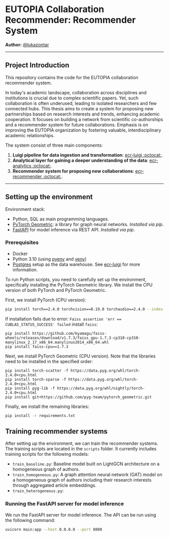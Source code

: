 # EUTOPIA Collaboration Recommender: Recommender System

**Author:** [@lukazontar](https://github.com/lukazontar)

<hr/>

## Project Introduction

This repository contains the code for the EUTOPIA collaboration recommender system.

In today's academic landscape, collaboration across disciplines and institutions is crucial due to complex scientific
papers. Yet, such collaboration is often underused, leading to isolated researchers and few connected hubs. This thesis
aims to create a system for proposing new partnerships based on research interests and trends, enhancing academic
cooperation. It focuses on building a network from scientific co-authorships and a recommender system for future
collaborations. Emphasis is on improving the EUTOPIA organization by fostering valuable, interdisciplinary academic
relationships.

The system consist of three main components:

1. **Luigi pipeline for data ingestion and
   transformation**: [ecr-luigi :octocat:](https://github.com/eutopia-collaboration-recommender/ecr-luigi).
2. **Analytical layer for gaining a deeper understanding of the
   data**: [ecr-analytics :octocat:](https://github.com/eutopia-collaboration-recommender/ecr-analytics).
3. **Recommender system for proposing new
   collaborations**: [ecr-recommender :octocat:](https://github.com/eutopia-collaboration-recommender/ecr-recommender).

<hr/>

## Setting up the environment

Environment stack:

- Python, SQL as main programming languages.
- [PyTorch Geometric](https://pytorch-geometric.readthedocs.io/en/latest/): a library for graph neural networks.
  *Installed via pip*.
- [FastAPI](https://fastapi.tiangolo.com/) for model inference via REST API. *Installed via pip*.

### Prerequisites

- Docker
- Python 3.10 (using [pyenv](https://github.com/pyenv-win/pyenv-win)
  and [venv](https://docs.python.org/3/library/venv.html))
- [Postgres](https://www.postgresql.org/) setup as the data warehouse.
  See [ecr-luigi](https://github.com/eutopia-collaboration-recommender/ecr-luigi) for more information.

To run Python scripts, you need to carefully set up the environment, specifically installing the PyTorch Geometric
library. We install the CPU version of both PyTorch and PyTorch Geometric.

First, we install PyTorch (CPU version):

```bash
pip install torch==2.4.0 torchvision==0.19.0 torchaudio==2.4.0 --index-url https://download.pytorch.org/whl/cpu
```

If installation fails due to error: `Faiss assertion 'err == CUBLAS_STATUS_SUCCESS' failed` install `faiss`:

```
pip install https://github.com/kyamagu/faiss-wheels/releases/download/v1.7.3/faiss_gpu-1.7.3-cp310-cp310-manylinux_2_17_x86_64.manylinux2014_x86_64.whl
pip install faiss-cpu==1.7.3
```

Next, we install PyTorch Geometric (CPU version). Note that the libraries need to be installed in the specified order:

```
pip install torch-scatter -f https://data.pyg.org/whl/torch-2.4.0+cpu.html
pip install torch-sparse -f https://data.pyg.org/whl/torch-2.4.0+cpu.html
pip install pyg-lib -f https://data.pyg.org/whl/nightly/torch-2.4.0+cpu.html
pip install git+https://github.com/pyg-team/pytorch_geometric.git
```

Finally, we install the remaining libraries:

```bash
pip install -r requirements.txt
```

## Training recommender systems

After setting up the environment, we can train the recommender systems. The training scripts are located in the
`scripts` folder. It currently includes training scripts for the following models:
- `train_baseline.py`: Baseline model built on LightGCN architecture on a homogeneous graph of authors.
- `train_homogeneous.py`: A graph attention neural network (GAT) model on a homogeneous graph of authors including their
research interests through aggregated article embeddings.
- `train_heterogeneous.py`: 


### Running the FastAPI server for model inference

We run the FastAPI server for model inference. The API can be run using the following command:

```bash
uvicorn main:app --host 0.0.0.0 --port 8080
```